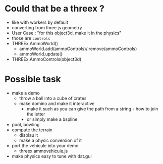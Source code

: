# Could that be a threex ?
- like with workers by default
- converting from three.js geometry
- User Case : "for this object3d, make it in the physics"
- those are ```controls```
- THREEx.AmmoWorld()
  - ammoWorld.add(ammoControls)/.remove(ammoControls)
  - ammoWorld.update()
- THREEx.AmmoControls(object3d)

# Possible task
- make a demo
  - throw a ball into a cube of crates
  - make domino and make it interactive
    - make it such as you can give the path from a string - how to join the letter
    - or simply make a bspline
- pool, bowling
- compute the terrain
  - displau it
  - make a physic conversion of it
- port the vehicule into your demo
  - threex.ammovehicule.js
- make physics easy to tune with dat.gui
